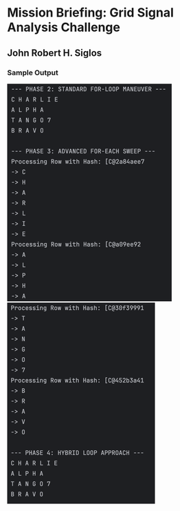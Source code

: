 # Mission Briefing: Grid Signal Analysis Challenge

## John Robert H. Siglos

### Sample Output <br>
![img.png](img.png) <br>
![img_1.png](img_1.png)